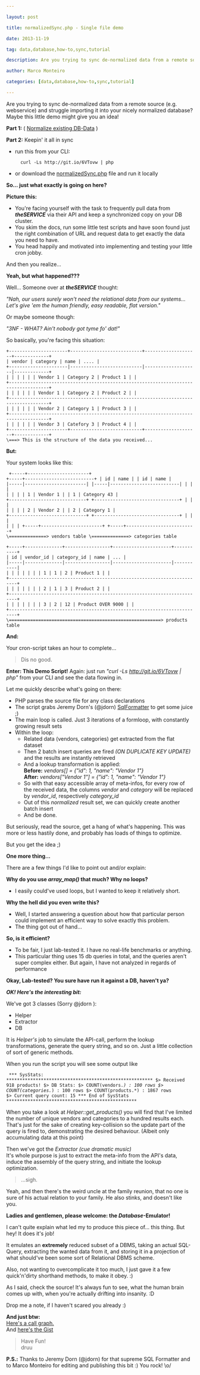 ---
layout: post
title: normalizedSync.php - Single file demo
date: 2013-11-19
tag: data,database,how-to,sync,tutorial
description: Are you trying to sync de-normalized data from a remote source (e.g. webservice) and struggle importing it into your nicely normalized database? Maybe this little demo might give you an
author: Marco Monteiro
categories: [data,database,how-to,sync,tutorial]
---

Are you trying to sync de-normalized data from a remote source (e.g. webservice) and struggle importing it into your nicely normalized database? Maybe this little demo might give you an idea!

<!--more-->

**Part 1:**  ( [Normalize existing DB-Data](http://sqlfiddle.com/#!2/aa28e/1) )  

**Part 2:** Keepin' it all in sync  

- run this from your CLI:   

		curl -Ls http://git.io/6VTovw | php

- or download the [normalizedSync.php](https://gist.github.com/druu/7541557#file-normalizedsync-php) file and run it locally

**So... just what exactly is going on here?**

**Picture this:**

* <i class="icon-angle-right"></i>  You're facing yourself with the task to frequently pull data from ***theSERVICE*** via their API and keep a synchronized copy on your DB cluster.  
* <i class="icon-angle-right"></i>  You skim the docs, run some little test scripts and have soon found just the right combination of URL and request data to get exactly the data you need to have.  
* <i class="icon-angle-right"></i>  You head happily and motivated into implementing and testing your little cron jobby.  

And then you realize...

**Yeah, but what happened???**

Well... Someone over at ***theSERVICE*** thought:

*"Nah, our users surely won't need the relational data from our systems... Let's give 'em the human friendly, easy readable, flat version."*

Or maybe someone though:

*"3NF - WHAT? Ain't nobody got tyme fo' dat!"*

So basically, you're facing this situation:
 
 <code><pre>
   +----------------------+---------------------------+--------------------+-------------+
   |  vendor              | category                  | name               |    ....     |
   +----------------------|---------------------------|--------------------|-------------+
   |                      |                           |                    |             |
   |  Vendor 1            | Category 2                | Product 1          |             |
   +-------------------------------------------------------------------------------------+
   |                      |                           |                    |             |
   |  Vendor 1            | Category 2                | Product 2          |             |
   +-------------------------------------------------------------------------------------+
   |                      |                           |                    |             |
   |  Vendor 2            | Category 1                | Product 3          |             |
   +-------------------------------------------------------------------------------------+
   |                      |                           |                    |             |
   |  Vendor 3            | Catefory 3                | Product 4          |             |
   +----------------------+---------------------------+--------------------+-------------+
   \\===> This is the structure of the data you received...
</pre></code>
**But:**

Your system looks like this:

<code><pre>
   +-----+-----------------------+          +-----+--------------------------+
   | id  |  name                 |          | id  |  name                    |
   |-----|-----------------------|          |-----|--------------------------|
   |     |                       |          |     |                          |
   | 1   |  Vendor 1             |          | 1   |  Category 43             |
   +-----------------------------+          +--------------------------------+
   |     |                       |          |     |                          |
   | 2   |  Vendor 2             |          | 2   |  Category 1              |
   +-----------------------------+          +--------------------------------+
   |     |                       |          |     |                          |
   +-----+-----------------------+          +-----+--------------------------+
   \\==============> vendors table          \\==============> categories table
</pre></code>
    
<code><pre>
   +-----+--------------+-----------------+----------------------+-----------+
   | id  | vendor_id    | category_id     | name                 |    ...    |
   |-----|--------------|-----------------|----------------------|-----------|
   |     |              |                 |                      |           |
   | 1   | 1            | 2               | Product 1            |           |
   +-------------------------------------------------------------------------+
   |     |              |                 |                      |           |
   | 2   | 1            | 3               | Product 2            |           |
   +-------------------------------------------------------------------------+
   |     |              |                 |                      |           |
   | 3   | 2            | 12              | Product OVER 9000    |           |
   +-------------------------------------------------------------------------+
   \\=========================================================> products table
</pre></code>

**And:**

Your cron-script takes an hour to complete...

> Dis no good.

**Enter: This Demo Script!**
Again: just run *"curl -Ls http://git.io/6VTovw | php"* from your CLI and see the data flowing in.

Let me quickly describe what's going on there:

* <i class="icon-angle-right"></i> PHP parses the source file for any class declarations
* <i class="icon-angle-right"></i> The script grabs Jeremy Dorn's (@jdorn) [SqlFormatter](https://github.com/jdorn/sql-formatter) to get some juice ;)
* <i class="icon-angle-right"></i> The main loop is called. Just 3 iterations of a formloop, with constantly growing result sets
* <i class="icon-angle-right"></i> Within the loop:
    * <i class="icon-angle-right"></i> Related data (vendors, categories) get extracted from the flat dataset
    * <i class="icon-angle-right"></i> Then 2 batch insert queries are fired *(ON DUPLICATE KEY UPDATE)* and the results are instantly retrieved
    * <i class="icon-angle-right"></i> And a lookup transformation is applied:   
       		 <i class="icon-angle-right"></i> **Before:** *vendors[] = {"id": 1, "name": "Vendor 1"}*   
       		 <i class="icon-angle-right"></i> **After:**  *vendors["Vendor 1"] = {"id": 1, "name": "Vendor 1"}*
 	* <i class="icon-angle-right"></i> So with that easy accessible array of meta-infos, for every row of the received data, the columns *vendor* and *category* will be replaced by *vendor_id*, respectively *category_id*
 	* <i class="icon-angle-right"></i> Out of this *normalized* result set, we can quickly create another batch insert
	* <i class="icon-angle-right"></i> And be done.

But seriously, read the source, get a hang of what's happening.  This was more or less hastily done, and probably has loads of things to optimize.
  
But you get the idea ;)

**One more thing...**

There are a few things I'd like to point out and/or explain:

**Why do you use *array_map()* that much? Why no loops?**

* <i class="icon-angle-right"></i> I easily could've used loops, but I wanted to keep it relatively short.

**Why the hell did you even write this?**

* <i class="icon-angle-right"></i>Well, I started answering a question about how that particular person could implement an efficient way to solve exactly this problem.  
* <i class="icon-angle-right"></i> The thing got out of hand...

**So, is it efficient?**  

* <i class="icon-angle-right"></i> To be fair, I just lab-tested it. I have no real-life benchmarks or anything.
* <i class="icon-angle-right"></i> This particular thing uses 15 db queries in total, and the queries aren't super complex either. But again, I have not analyzed in regards of performance
  
**Okay, Lab-tested? You sure have run it against a DB, haven't ya?**
  
***OK! Here's the interesting bit:***

We've got 3 classes (Sorry @jdorn ):  

* <i class="icon-angle-right"></i> Helper
* <i class="icon-angle-right"></i> Extractor
* <i class="icon-angle-right"></i> DB
  
  
It is *Helper's* job to simulate the API-call, perform the lookup transformations, generate the query string, and so on. Just a little collection of sort of generic methods.

When you run the script you will see some output like

<code><pre>
*** SysStats: *******************************************************
	$> Received 918 products!
	$> DB Stats:
	$> COUNT(vendors.*) : 100 rows
	$> COUNT(categories.*) : 100 rows
	$> COUNT(products.*) : 1867 rows
	$> Current query count: 15
*** End of SysStats *************************************************
</pre></code>

When you take a look at *Helper::get_products()* you will find that I've limited the number of unique vendors and categories to a hundred results each.  That's just for the sake of creating key-collision so the update part of the query is fired to, demonstrating the desired behaviour. (Albeit only accumulating data at this point)

Then we've got the *Extractor* *(cue dramatic music)*  
It's whole purpose is just to extract the meta-info from the API's data, induce the assembly of the query string, and initiate the lookup optimization.

> ...sigh.

Yeah, and then there's the weird uncle at the family reunion, that no one is sure of his actual relation to your family. He also stinks, and doesn't like you.

**Ladies and gentlemen, please welcome: the *Database*-Emulator!**

I can't quite explain what led my to produce this piece of... this thing. But hey! It does it's job!

It emulates an **extremely** reduced subset of a DBMS, taking an actual SQL-Query, extracting the wanted data from it, and storing it in a projection of what should've been some sort of Relational DBMS scheme.

Also, not wanting to overcomplicate it too much, I just gave it a few quick'n'dirty shorthand methods, to make it obey. :)

As I said, check the source! It's always fun to see, what the human brain comes up with, when you're actually drifting into insanity. :D
  
Drop me a note, if I haven't scared you already :)

**And just btw:**    
[Here's a call graph.](http://i.imgur.com/JRWcbfC.png)    
And [here's the Gist](https://gist.github.com/druu/7541557)   

> Have Fun!    
> druu

**P.S.:** Thanks to Jeremy Dorn (@jdorn) for that supreme SQL Formatter and to Marco Monteiro for editing and publishing this bit :) You rock! \o/